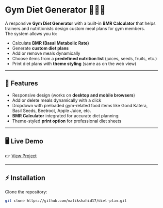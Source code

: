 # Gym Diet Generator 🏋️‍♂️🥗  

A responsive **Gym Diet Generator** with a built-in **BMR Calculator** that helps trainers and nutritionists design custom meal plans for gym members.  
The system allows you to:  

- Calculate **BMR (Basal Metabolic Rate)**  
- Generate **custom diet plans**  
- Add or remove meals dynamically  
- Choose items from a **predefined nutrition list** (juices, seeds, fruits, etc.)  
- Print diet plans with **theme styling** (same as on the web view)  

---

## 🚀 Features  
- Responsive design (works on **desktop and mobile browsers**)  
- Add or delete meals dynamically with a click  
- Dropdown with preloaded gym-related food items like Gond Katera, Basil Seeds, Beetroot, Apple Juice, etc.  
- **BMR Calculator** integrated for accurate diet planning  
- Theme-styled **print option** for professional diet sheets  

---

## 🖥️ Live Demo  
👉 [View Project](https://malikshahid17.github.io/diet-plan/)  

---

## ⚡ Installation  
Clone the repository:  

```bash
git clone https://github.com/malikshahid17/diet-plan.git




